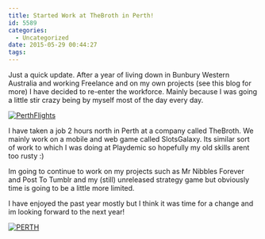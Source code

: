 ```yaml
---
title: Started Work at TheBroth in Perth!
id: 5589
categories:
  - Uncategorized
date: 2015-05-29 00:44:27
tags:
---
```


Just a quick update. After a year of living down in Bunbury Western Australia and working Freelance and on my own projects (see this blog for more) I have decided to re-enter the workforce. Mainly because I was going a little stir crazy being by myself most of the day every day.

[![PerthFlights](https://www.mikecann.co.uk/wp-content/uploads/2015/05/PerthFlights-1024x509.jpg)](https://www.mikecann.co.uk/wp-content/uploads/2015/05/PerthFlights.jpg)

I have taken a job 2 hours north in Perth at a company called TheBroth. We mainly work on a mobile and web game called SlotsGalaxy. Its similar sort of work to which I was doing at Playdemic so hopefully my old skills arent too rusty :)

Im going to continue to work on my projects such as Mr Nibbles Forever and Post To Tumblr and my (still) unreleased strategy game but obviously time is going to be a little more limited.

I have enjoyed the past year mostly but I think it was time for a change and im looking forward to the next year!

[![PERTH](https://www.mikecann.co.uk/wp-content/uploads/2015/05/PERTH.jpg)](https://www.mikecann.co.uk/wp-content/uploads/2015/05/PERTH.jpg)